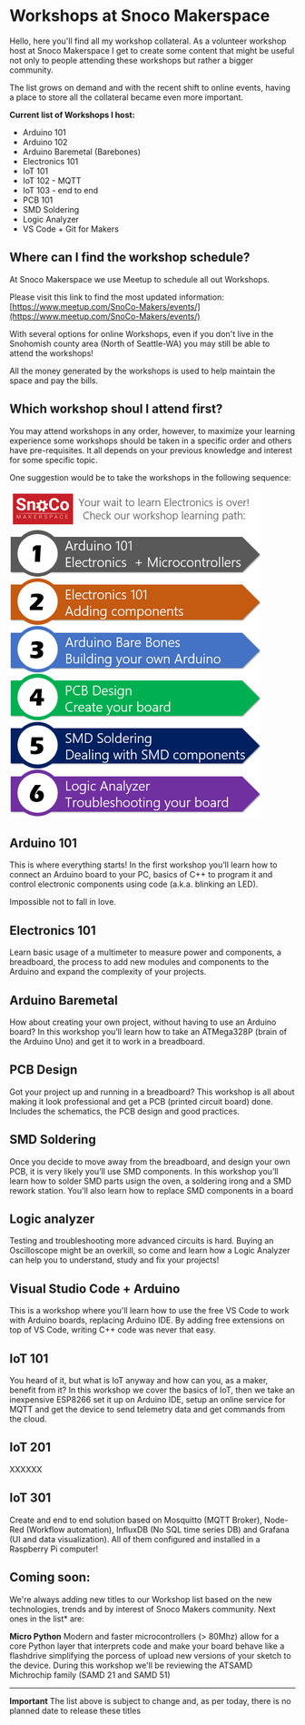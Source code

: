 # Workshops at Snoco Makerspace

Hello, here you'll find all my workshop collateral. As a volunteer workshop host at Snoco Makerspace I get to create some content that might be useful not only to people attending these workshops but rather a bigger community. 

The list grows on demand and with the recent shift to online events, having a place to store all the collateral became even more important.

**Current list of Workshops I host:**

- Arduino 101
- Arduino 102
- Arduino Baremetal (Barebones)
- Electronics 101
- IoT 101
- IoT 102 - MQTT
- IoT 103 - end to end
- PCB 101
- SMD Soldering
- Logic Analyzer
- VS Code + Git for Makers


## Where can I find the workshop schedule?

At Snoco Makerspace we use Meetup to schedule all out Workshops. 

Please visit this link to find the most updated information: [https://www.meetup.com/SnoCo-Makers/events/](https://www.meetup.com/SnoCo-Makers/events/)

With several options for online Workshops, even if you don't live in the Snohomish county area (North of Seattle-WA) you may still be able to attend the workshops!

All the money generated by the workshops is used to help maintain the space and pay the bills. 

## Which workshop shoul I attend first?

You may attend workshops in any order, however, to maximize your learning experience some workshops should be taken in a specific order and others have pre-requisites. It all depends on your previous knowledge and interest for some specific topic. 

One suggestion would be to take the workshops in the following sequence:

 ![Learning Path](Images/path.png)

## Arduino 101

This is where everything starts! In the first workshop you’ll learn how to connect an Arduino board to your PC, basics of C++ to program it and control electronic components using code (a.k.a. blinking an LED). 

Impossible not to fall in love. 

## Electronics 101

Learn basic usage of a multimeter to measure power and components, a breadboard, the process to add new modules and components to the Arduino and expand the complexity of your projects. 

## Arduino Baremetal

How about creating your own project, without having to use an Arduino board? In this workshop you’ll learn how to take an ATMega328P (brain of the Arduino Uno) and get it to work in a breadboard. 

## PCB Design

Got your project up and running in a breadboard? This workshop is all about making it look professional and get a PCB (printed circuit board) done. Includes the schematics, the PCB design and good practices.

## SMD Soldering

Once you decide to move away from the breadboard, and design your own PCB, it is very likely you’ll use SMD components. In this workshop you’ll learn how to solder SMD parts usign the oven, a soldering irong and a SMD rework station. You'll also learn how to replace SMD components in a board

## Logic analyzer

Testing and troubleshooting more advanced circuits is hard. Buying an Oscilloscope might be an overkill, so come and learn how a Logic Analyzer can help you to understand, study and fix your projects!

## Visual Studio Code + Arduino

This is a workshop where you'll learn how to use the free VS Code to work with Arduino boards, replacing Arduino IDE. By adding free extensions on top of VS Code, writing C++ code was never that easy.

## IoT 101 

You heard of it, but what is IoT anyway and how can you, as a maker, benefit from it? In this workshop we cover the basics of IoT, then we take an inexpensive ESP8266 set it up on Arduino IDE, setup an online service for MQTT and get the device to send telemetry data and get commands from the cloud.

## IoT 201 

XXXXXX

## IoT 301 

Create and end to end solution based on Mosquitto (MQTT Broker), Node-Red (Workflow automation), InfluxDB (No SQL time series DB) and Grafana (UI and data visualization). All of them configured and installed in a Raspberry Pi computer!

## Coming soon:

We're always adding new titles to our Workshop list based on the new technologies, trends and by interest of Snoco Makers community. Next ones in the list* are:


**Micro Python** Modern and faster microcontrollers (> 80Mhz) allow for a core Python layer that interprets code and make your board behave like a flashdrive simplifying the porcess of upload new versions of your sketch to the device. During this workshop we'll be reviewing the ATSAMD Michrochip family (SAMD 21 and SAMD 51)


---

**Important** The list above is subject to change and, as per today, there is no planned date to release these titles



